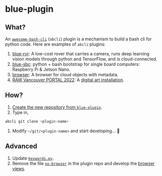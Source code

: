 # blue-plugin

## What?

An [`awesome-bash-cli`](https://github.com/kamangir/awesome-bash-cli) (`abcli`) plugin is a mechanism to build a bash cli for python code. Here are examples of `abcli` plugins:

1. [blue-rvr](https://github.com/kamangir/blue-rvr): A low-cost rover that carries a camera, runs deep learning vision models through python and TensorFlow, and is cloud-connected.
1. [blue-sbc](https://github.com/kamangir/blue-sbc): python + bash bootstrap for single board computers: Raspberry Pi & Jetson Nano.
1. [browser](https://github.com/kamangir/browser): A browser for cloud objects with metadata.
1. [RAW Vancouver PORTAL 2022](https://github.com/kamangir/RAW-Vancouver-PORTAL-2022): A [digital art installation](https://rawartists.com/vancouver).

<!---
## If you already have a repo

To build an `abcli` plugin you need code that is executed through the command line. This code should exist in a repo, i.e. `<plugin-name>`. Now, follow these steps:

1. Make sure that you have an up-to-date copy of `abcli` running on a dev machine.
1. Checkout the repo `<plugin-name>`.
1. Run `abcli plugin make <plugin-name>`.
1. Run `abcli init` and validate that `<plugin-name>` is loaded.
1. Commit and push the changes to the repo `<plugin-name>` and start developing... 🚀 
--->

## How?

1. [Create the new repository <plugin-name> from `blue-plugin`](https://github.com/kamangir/blue-plugin/generate).
1. Type in,
```bash
abcli git clone <plugin-name>
```
1. Modify `~/git/<plugin-name>` and start developing... 🚀 

## Advanced

1. Update [`keywords.py`](https://github.com/kamangir/awesome-bash-cli/blob/main/abcli/keywords/keywords.py).
1. Remove the file [`no-browser`](./no-browser) in the plugin repo and develop the [browser views](https://github.com/kamangir/browser).